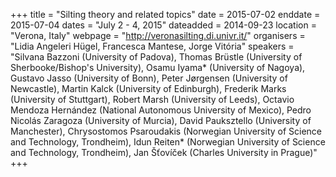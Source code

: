 +++
title = "Silting theory and related topics"
date = 2015-07-02
enddate = 2015-07-04
dates = "July 2 - 4, 2015"
dateadded = 2014-09-23
location = "Verona, Italy"
webpage = "http://veronasilting.di.univr.it/"
organisers = "Lidia Angeleri Hügel, Francesca Mantese, Jorge Vitória"
speakers = "Silvana Bazzoni (University of Padova), Thomas Brüstle (University of Sherbooke/Bishop's University), Osamu Iyama* (University of Nagoya), Gustavo Jasso (University of Bonn), Peter Jørgensen (University of Newcastle), Martin Kalck (University of Edinburgh), Frederik Marks (University of Stuttgart), Robert Marsh (University of Leeds), Octavio Mendoza Hernández (National Autonomous University of Mexico), Pedro Nicolás Zaragoza (University of Murcia), David Pauksztello (University of Manchester), Chrysostomos Psaroudakis (Norwegian University of Science and Technology, Trondheim), Idun Reiten* (Norwegian University of Science and Technology, Trondheim), Jan Šťovíček (Charles University in Prague)"
+++
